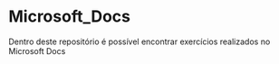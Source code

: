 # Microsoft_Docs
Dentro deste repositório é possível encontrar exercícios realizados no Microsoft Docs
